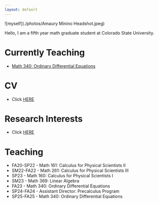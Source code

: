 ```yaml
---
layout: default
---
```



![myself](./photos/Amaury Minino Headshot.jpeg)

Hello, I am a fifth year math graduate student at Colorado State University.
# Currently Teaching
* [Math 340: Ordinary Differential Equations](./CoursePages/DifEqCoursePage.md)

# CV
* Click [HERE](./CV.md)

# Research Interests
* Click [HERE](./Research%20Interest.md)

# Teaching

* FA20-SP22 - Math 161: Calculus for Physical Scientists II
* SM22-FA22 - Math 261: Calculus for Physical Scientists III
* SP23 - Math 160: Calculus for Physical Scientists I
* SM23 - Math 369: Linear Algebra
* FA23 - Math 340: Ordinary Differential Equations
* SP24-FA24 - Assistant Director: Precalculus Program
* SP25-FA25 - Math 340: Ordinary Differential Equations
